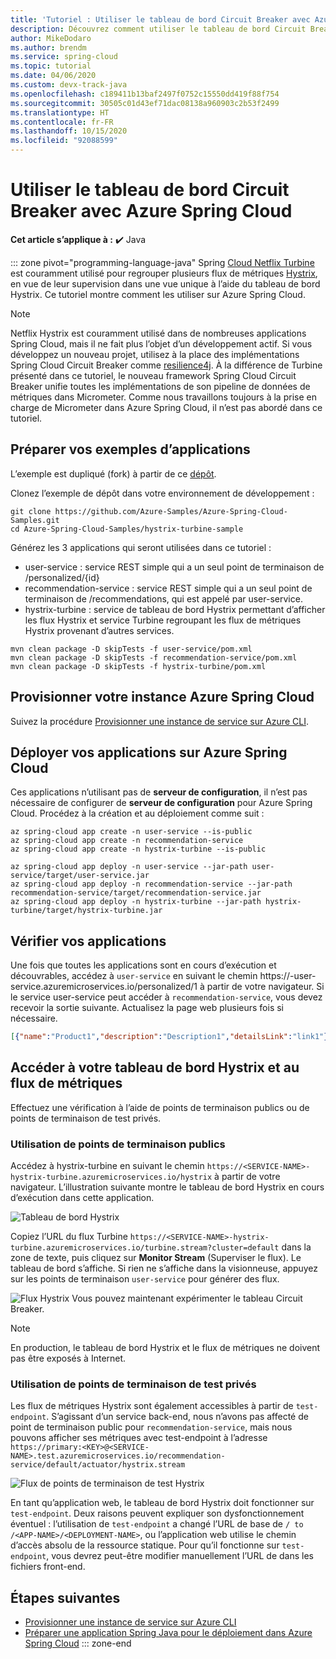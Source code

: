 ```yaml
---
title: 'Tutoriel : Utiliser le tableau de bord Circuit Breaker avec Azure Spring Cloud'
description: Découvrez comment utiliser le tableau de bord Circuit Breaker avec Azure Spring Cloud.
author: MikeDodaro
ms.author: brendm
ms.service: spring-cloud
ms.topic: tutorial
ms.date: 04/06/2020
ms.custom: devx-track-java
ms.openlocfilehash: c189411b13baf2497f0752c15550dd419f88f754
ms.sourcegitcommit: 30505c01d43ef71dac08138a960903c2b53f2499
ms.translationtype: HT
ms.contentlocale: fr-FR
ms.lasthandoff: 10/15/2020
ms.locfileid: "92088599"
---
```

# <a name="use-circuit-breaker-dashboard-with-azure-spring-cloud"></a>Utiliser le tableau de bord Circuit Breaker avec Azure Spring Cloud

**Cet article s’applique à :** ✔️ Java

::: zone pivot="programming-language-java"
Spring [Cloud Netflix Turbine](https://github.com/Netflix/Turbine) est couramment utilisé pour regrouper plusieurs flux de métriques [Hystrix](https://github.com/Netflix/Hystrix), en vue de leur supervision dans une vue unique à l’aide du tableau de bord Hystrix. Ce tutoriel montre comment les utiliser sur Azure Spring Cloud.
> [!NOTE]
> Netflix Hystrix est couramment utilisé dans de nombreuses applications Spring Cloud, mais il ne fait plus l’objet d’un développement actif. Si vous développez un nouveau projet, utilisez à la place des implémentations Spring Cloud Circuit Breaker comme [resilience4j](https://github.com/resilience4j/resilience4j). À la différence de Turbine présenté dans ce tutoriel, le nouveau framework Spring Cloud Circuit Breaker unifie toutes les implémentations de son pipeline de données de métriques dans Micrometer. Comme nous travaillons toujours à la prise en charge de Micrometer dans Azure Spring Cloud, il n’est pas abordé dans ce tutoriel.

## <a name="prepare-your-sample-applications"></a>Préparer vos exemples d’applications
L’exemple est dupliqué (fork) à partir de ce [dépôt](https://github.com/StackAbuse/spring-cloud/tree/master/spring-turbine).

Clonez l’exemple de dépôt dans votre environnement de développement :
```
git clone https://github.com/Azure-Samples/Azure-Spring-Cloud-Samples.git
cd Azure-Spring-Cloud-Samples/hystrix-turbine-sample
```

Générez les 3 applications qui seront utilisées dans ce tutoriel :
* user-service : service REST simple qui a un seul point de terminaison de /personalized/{id}
* recommendation-service : service REST simple qui a un seul point de terminaison de /recommendations, qui est appelé par user-service.
* hystrix-turbine : service de tableau de bord Hystrix permettant d’afficher les flux Hystrix et service Turbine regroupant les flux de métriques Hystrix provenant d’autres services.
```
mvn clean package -D skipTests -f user-service/pom.xml
mvn clean package -D skipTests -f recommendation-service/pom.xml
mvn clean package -D skipTests -f hystrix-turbine/pom.xml
```
## <a name="provision-your-azure-spring-cloud-instance"></a>Provisionner votre instance Azure Spring Cloud
Suivez la procédure [Provisionner une instance de service sur Azure CLI](./spring-cloud-quickstart.md#provision-an-instance-of-azure-spring-cloud).

## <a name="deploy-your-applications-to-azure-spring-cloud"></a>Déployer vos applications sur Azure Spring Cloud
Ces applications n’utilisant pas de **serveur de configuration**, il n’est pas nécessaire de configurer de **serveur de configuration** pour Azure Spring Cloud.  Procédez à la création et au déploiement comme suit :
```azurecli
az spring-cloud app create -n user-service --is-public
az spring-cloud app create -n recommendation-service
az spring-cloud app create -n hystrix-turbine --is-public

az spring-cloud app deploy -n user-service --jar-path user-service/target/user-service.jar
az spring-cloud app deploy -n recommendation-service --jar-path recommendation-service/target/recommendation-service.jar
az spring-cloud app deploy -n hystrix-turbine --jar-path hystrix-turbine/target/hystrix-turbine.jar
```
## <a name="verify-your-apps"></a>Vérifier vos applications
Une fois que toutes les applications sont en cours d’exécution et découvrables, accédez à `user-service` en suivant le chemin https://<username>-user-service.azuremicroservices.io/personalized/1 à partir de votre navigateur. Si le service user-service peut accéder à `recommendation-service`, vous devez recevoir la sortie suivante. Actualisez la page web plusieurs fois si nécessaire.
```json
[{"name":"Product1","description":"Description1","detailsLink":"link1"},{"name":"Product2","description":"Description2","detailsLink":"link3"},{"name":"Product3","description":"Description3","detailsLink":"link3"}]
```
## <a name="access-your-hystrix-dashboard-and-metrics-stream"></a>Accéder à votre tableau de bord Hystrix et au flux de métriques
Effectuez une vérification à l’aide de points de terminaison publics ou de points de terminaison de test privés.

### <a name="using-public-endpoints"></a>Utilisation de points de terminaison publics
Accédez à hystrix-turbine en suivant le chemin `https://<SERVICE-NAME>-hystrix-turbine.azuremicroservices.io/hystrix` à partir de votre navigateur.  L’illustration suivante montre le tableau de bord Hystrix en cours d’exécution dans cette application.

![Tableau de bord Hystrix](media/spring-cloud-circuit-breaker/hystrix-dashboard.png)

Copiez l’URL du flux Turbine `https://<SERVICE-NAME>-hystrix-turbine.azuremicroservices.io/turbine.stream?cluster=default` dans la zone de texte, puis cliquez sur **Monitor Stream** (Superviser le flux).  Le tableau de bord s’affiche. Si rien ne s’affiche dans la visionneuse, appuyez sur les points de terminaison `user-service` pour générer des flux.

![Flux Hystrix](media/spring-cloud-circuit-breaker/hystrix-stream.png) Vous pouvez maintenant expérimenter le tableau Circuit Breaker.
> [!NOTE] 
> En production, le tableau de bord Hystrix et le flux de métriques ne doivent pas être exposés à Internet.

### <a name="using-private-test-endpoints"></a>Utilisation de points de terminaison de test privés
Les flux de métriques Hystrix sont également accessibles à partir de `test-endpoint`. S’agissant d’un service back-end, nous n’avons pas affecté de point de terminaison public pour `recommendation-service`, mais nous pouvons afficher ses métriques avec test-endpoint à l’adresse `https://primary:<KEY>@<SERVICE-NAME>.test.azuremicroservices.io/recommendation-service/default/actuator/hystrix.stream`

![Flux de points de terminaison de test Hystrix](media/spring-cloud-circuit-breaker/hystrix-test-endpoint-stream.png)

En tant qu’application web, le tableau de bord Hystrix doit fonctionner sur `test-endpoint`. Deux raisons peuvent expliquer son dysfonctionnement éventuel : l’utilisation de `test-endpoint` a changé l’URL de base de `/ to /<APP-NAME>/<DEPLOYMENT-NAME>`, ou l’application web utilise le chemin d’accès absolu de la ressource statique. Pour qu’il fonctionne sur `test-endpoint`, vous devrez peut-être modifier manuellement l’URL de <base> dans les fichiers front-end.

## <a name="next-steps"></a>Étapes suivantes
* [Provisionner une instance de service sur Azure CLI](./spring-cloud-quickstart.md#provision-an-instance-of-azure-spring-cloud)
* [Préparer une application Spring Java pour le déploiement dans Azure Spring Cloud](./spring-cloud-tutorial-prepare-app-deployment.md)
::: zone-end